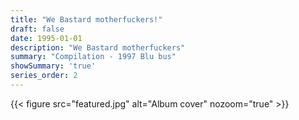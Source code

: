 ```yaml
---
title: "We Bastard motherfuckers!"
draft: false
date: 1995-01-01
description: "We Bastard motherfuckers"
summary: "Compilation - 1997 Blu bus"
showSummary: 'true'
series_order: 2
---
```


{{< figure
    src="featured.jpg"
    alt="Album cover"
    nozoom="true"
    >}}
